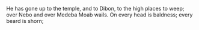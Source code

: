 He has gone up to the temple, and to Dibon, to the high places to weep; over Nebo and over Medeba Moab wails. On every head is baldness; every beard is shorn;
